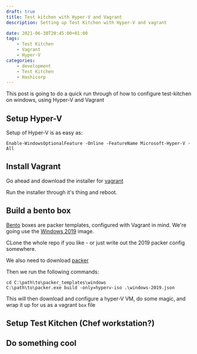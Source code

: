 ```yaml
---
draft: true
title: Test kitchen with Hyper-V and Vagrant
description: Setting up Test Kitchen with Hyper-V and vagrant

date: 2021-06-30T20:45:00+01:00
tags: 
    - Test Kitchen
    - Vagrant
    - Hyper-V
categories:
    - development
    - Test Kitchen
    - Hashicorp
---
```

This post is going to do a quick run through of how to configure test-kitchen on windows, using Hyper-V and Vagrant
## Setup Hyper-V
Setup of Hyper-V is as easy as:
```
Enable-WindowsOptionalFeature -Online -FeatureName Microsoft-Hyper-V -All
``` 
## Install Vagrant
Go ahead and download the installer for [vagrant](https://www.vagrantup.com/downloads)

Run the installer through it's thing and reboot.

## Build a bento box
[Bento](https://github.com/chef/bento) boxes are packer templates, configured with Vagrant in mind. We're going use the [Windows 2019](https://github.com/chef/bento/blob/master/packer_templates/windows/windows-2019.json) image.

CLone the whole repo if you like - or just write out the 2019 packer config somewhere.

We also need to download [packer](https://www.packer.io/)

Then we run the following commands:
```
cd C:\path\to\packer_templates\windows
C:\path\to\packer.exe build -only=hyperv-iso .\windows-2019.json
```
This will then download and configure a hyper-V VM, do some magic, and wrap it up for us as a vagrant `box` file


## Setup Test Kitchen (Chef workstation?)

## Do something cool

